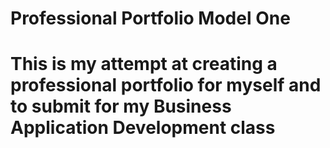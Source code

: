 # Professional Portfolio Model One
# This is my attempt at creating a professional portfolio for myself and to submit for my Business Application Development class
